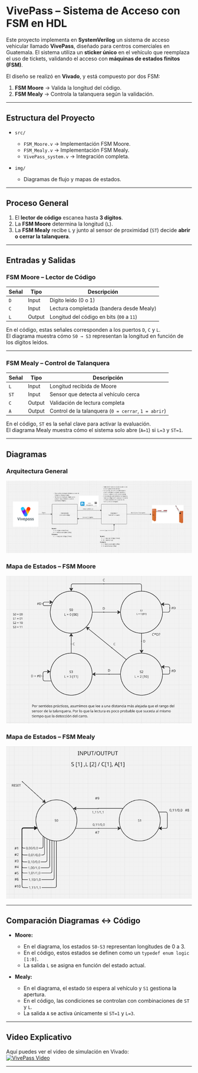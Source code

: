 # VivePass – Sistema de Acceso con FSM en HDL

Este proyecto implementa en **SystemVerilog** un sistema de acceso vehicular llamado **VivePass**, diseñado para centros comerciales en Guatemala. El sistema utiliza un **sticker único** en el vehículo que reemplaza el uso de tickets, validando el acceso con **máquinas de estados finitos (FSM)**.  

El diseño se realizó en **Vivado**, y está compuesto por dos FSM:  

1. **FSM Moore** → Valida la longitud del código.  
2. **FSM Mealy** → Controla la talanquera según la validación.  

---

## Estructura del Proyecto
- `src/`  
  - `FSM_Moore.v` → Implementación FSM Moore.  
  - `FSM_Mealy.v` → Implementación FSM Mealy.  
  - `VivePass_system.v` → Integración completa.  

- `img/`  
  - Diagramas de flujo y mapas de estados.  

---

## Proceso General
1. El **lector de código** escanea hasta **3 dígitos**.  
2. La **FSM Moore** determina la longitud (`L`).  
3. La **FSM Mealy** recibe `L` y junto al sensor de proximidad (`ST`) decide **abrir o cerrar la talanquera**.  

---

## Entradas y Salidas

### FSM Moore – Lector de Código
| **Señal** | **Tipo** | **Descripción** |
|-----------|----------|-----------------|
| `D`       | Input    | Dígito leído (0 o 1) |
| `C`       | Input    | Lectura completada (bandera desde Mealy) |
| `L`       | Output   | Longitud del código en bits (`00` a `11`) |

En el código, estas señales corresponden a los puertos `D`, `C` y `L`.  
El diagrama muestra cómo `S0 → S3` representan la longitud en función de los dígitos leídos.  

---

### FSM Mealy – Control de Talanquera
| **Señal** | **Tipo** | **Descripción** |
|-----------|----------|-----------------|
| `L`       | Input    | Longitud recibida de Moore |
| `ST`      | Input    | Sensor que detecta al vehículo cerca |
| `C`       | Output   | Validación de lectura completa |
| `A`       | Output   | Control de la talanquera (`0 = cerrar`, `1 = abrir`) |

En el código, `ST` es la señal clave para activar la evaluación.  
El diagrama Mealy muestra cómo el sistema solo abre (`A=1`) si `L=3` y `ST=1`.  

---

## Diagramas

### Arquitectura General
![Arquitectura](./img/ArquitecturaGeneral.png)

### Mapa de Estados – FSM Moore
![Moore](./img/MapaMoore.png)

### Mapa de Estados – FSM Mealy
![Mealy](./img/MapaMealy.png)

---

## Comparación Diagramas ↔ Código

- **Moore:**  
  - En el diagrama, los estados `S0-S3` representan longitudes de 0 a 3.  
  - En el código, estos estados se definen como un `typedef enum logic [1:0]`.  
  - La salida `L` se asigna en función del estado actual.  

- **Mealy:**  
  - En el diagrama, el estado `S0` espera al vehículo y `S1` gestiona la apertura.  
  - En el código, las condiciones se controlan con combinaciones de `ST` y `L`.  
  - La salida `A` se activa únicamente si `ST=1` y `L=3`.  

---

## Video Explicativo
Aquí puedes ver el video de simulación en Vivado:  
[![VivePass Video](https://img.youtube.com/vi/ppbE6J_HPwU/0.jpg)](https://youtu.be/WgIRPq6yPKE)

---

